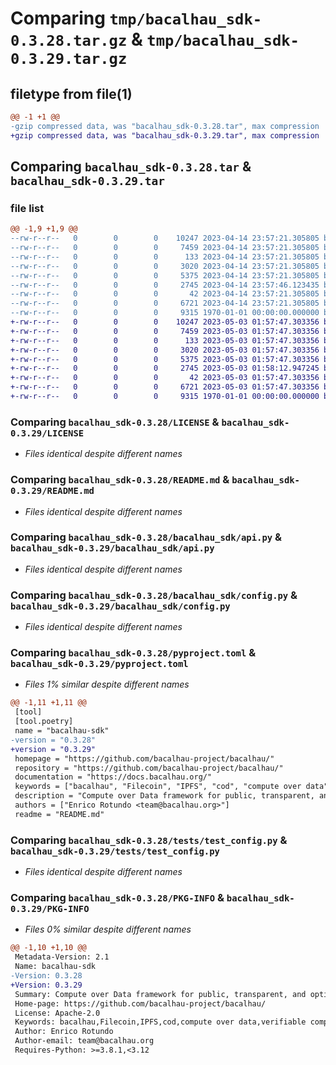 # Comparing `tmp/bacalhau_sdk-0.3.28.tar.gz` & `tmp/bacalhau_sdk-0.3.29.tar.gz`

## filetype from file(1)

```diff
@@ -1 +1 @@
-gzip compressed data, was "bacalhau_sdk-0.3.28.tar", max compression
+gzip compressed data, was "bacalhau_sdk-0.3.29.tar", max compression
```

## Comparing `bacalhau_sdk-0.3.28.tar` & `bacalhau_sdk-0.3.29.tar`

### file list

```diff
@@ -1,9 +1,9 @@
--rw-r--r--   0        0        0    10247 2023-04-14 23:57:21.305805 bacalhau_sdk-0.3.28/LICENSE
--rw-r--r--   0        0        0     7459 2023-04-14 23:57:21.305805 bacalhau_sdk-0.3.28/README.md
--rw-r--r--   0        0        0      133 2023-04-14 23:57:21.305805 bacalhau_sdk-0.3.28/bacalhau_sdk/__init__.py
--rw-r--r--   0        0        0     3020 2023-04-14 23:57:21.305805 bacalhau_sdk-0.3.28/bacalhau_sdk/api.py
--rw-r--r--   0        0        0     5375 2023-04-14 23:57:21.305805 bacalhau_sdk-0.3.28/bacalhau_sdk/config.py
--rw-r--r--   0        0        0     2745 2023-04-14 23:57:46.123435 bacalhau_sdk-0.3.28/pyproject.toml
--rw-r--r--   0        0        0       42 2023-04-14 23:57:21.305805 bacalhau_sdk-0.3.28/tests/__init__.py
--rw-r--r--   0        0        0     6721 2023-04-14 23:57:21.305805 bacalhau_sdk-0.3.28/tests/test_config.py
--rw-r--r--   0        0        0     9315 1970-01-01 00:00:00.000000 bacalhau_sdk-0.3.28/PKG-INFO
+-rw-r--r--   0        0        0    10247 2023-05-03 01:57:47.303356 bacalhau_sdk-0.3.29/LICENSE
+-rw-r--r--   0        0        0     7459 2023-05-03 01:57:47.303356 bacalhau_sdk-0.3.29/README.md
+-rw-r--r--   0        0        0      133 2023-05-03 01:57:47.303356 bacalhau_sdk-0.3.29/bacalhau_sdk/__init__.py
+-rw-r--r--   0        0        0     3020 2023-05-03 01:57:47.303356 bacalhau_sdk-0.3.29/bacalhau_sdk/api.py
+-rw-r--r--   0        0        0     5375 2023-05-03 01:57:47.303356 bacalhau_sdk-0.3.29/bacalhau_sdk/config.py
+-rw-r--r--   0        0        0     2745 2023-05-03 01:58:12.947245 bacalhau_sdk-0.3.29/pyproject.toml
+-rw-r--r--   0        0        0       42 2023-05-03 01:57:47.303356 bacalhau_sdk-0.3.29/tests/__init__.py
+-rw-r--r--   0        0        0     6721 2023-05-03 01:57:47.303356 bacalhau_sdk-0.3.29/tests/test_config.py
+-rw-r--r--   0        0        0     9315 1970-01-01 00:00:00.000000 bacalhau_sdk-0.3.29/PKG-INFO
```

### Comparing `bacalhau_sdk-0.3.28/LICENSE` & `bacalhau_sdk-0.3.29/LICENSE`

 * *Files identical despite different names*

### Comparing `bacalhau_sdk-0.3.28/README.md` & `bacalhau_sdk-0.3.29/README.md`

 * *Files identical despite different names*

### Comparing `bacalhau_sdk-0.3.28/bacalhau_sdk/api.py` & `bacalhau_sdk-0.3.29/bacalhau_sdk/api.py`

 * *Files identical despite different names*

### Comparing `bacalhau_sdk-0.3.28/bacalhau_sdk/config.py` & `bacalhau_sdk-0.3.29/bacalhau_sdk/config.py`

 * *Files identical despite different names*

### Comparing `bacalhau_sdk-0.3.28/pyproject.toml` & `bacalhau_sdk-0.3.29/pyproject.toml`

 * *Files 1% similar despite different names*

```diff
@@ -1,11 +1,11 @@
 [tool]
 [tool.poetry]
 name = "bacalhau-sdk"
-version = "0.3.28"
+version = "0.3.29"
 homepage = "https://github.com/bacalhau-project/bacalhau/"
 repository = "https://github.com/bacalhau-project/bacalhau/"
 documentation = "https://docs.bacalhau.org/"
 keywords = ["bacalhau", "Filecoin", "IPFS", "cod", "compute over data", "verifiable computation"]
 description = "Compute over Data framework for public, transparent, and optionally verifiable computation using IPFS & Filecoin."
 authors = ["Enrico Rotundo <team@bacalhau.org>"]
 readme = "README.md"
```

### Comparing `bacalhau_sdk-0.3.28/tests/test_config.py` & `bacalhau_sdk-0.3.29/tests/test_config.py`

 * *Files identical despite different names*

### Comparing `bacalhau_sdk-0.3.28/PKG-INFO` & `bacalhau_sdk-0.3.29/PKG-INFO`

 * *Files 0% similar despite different names*

```diff
@@ -1,10 +1,10 @@
 Metadata-Version: 2.1
 Name: bacalhau-sdk
-Version: 0.3.28
+Version: 0.3.29
 Summary: Compute over Data framework for public, transparent, and optionally verifiable computation using IPFS & Filecoin.
 Home-page: https://github.com/bacalhau-project/bacalhau/
 License: Apache-2.0
 Keywords: bacalhau,Filecoin,IPFS,cod,compute over data,verifiable computation
 Author: Enrico Rotundo
 Author-email: team@bacalhau.org
 Requires-Python: >=3.8.1,<3.12
```

